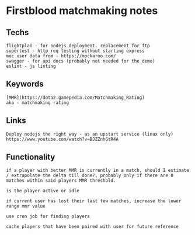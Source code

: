 # Firstblood matchmaking notes

## Techs
	flightplan - for nodejs deployment. replacement for ftp
	supertest - http req testing without starting express
	moc user data from - https://mockaroo.com/
	swagger - for api docs (probably not needed for the demo)
	eslint - js linting

## Keywords
	[MMR](https://dota2.gamepedia.com/Matchmaking_Rating)  
	aka - matchmaking rating


## Links
	Deploy nodejs the right way - as an upstart service (linux only)
	https://www.youtube.com/watch?v=BJZZnhGtR4A

## Functionality

	if a player with better MMR is currently in a match, should I estimate / extrapolate the delta till done?, probably only if there are 0 matches within said players MMR threshold.

	is the player active or idle

	if current user has lost their last few matches, increase the lower range mmr value

	use cron job for finding players

	cache players that have been paired with user for future reference
